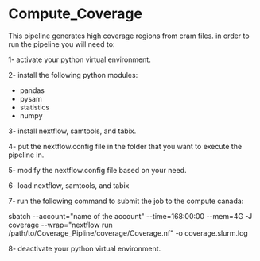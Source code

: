 # Compute_Coverage

This pipeline generates high coverage regions from cram files.
in order to run the pipeline you will need to:


1- activate your python virtual environment.

2- install the following python modules:
  - pandas
  - pysam
  - statistics
  - numpy
  
3- install nextflow, samtools, and tabix.

4- put the nextflow.config file in the folder that you want to execute the pipeline in. 

5- modify the nextflow.config file based on your need.

6- load nextflow, samtools, and tabix

7- run the following command to submit the job to the compute canada:

  sbatch --account="name of the account" --time=168:00:00 --mem=4G -J coverage --wrap="nextflow run /path/to/Coverage_Pipline/coverage/Coverage.nf" -o coverage.slurm.log
  
8- deactivate your python virtual environment.
